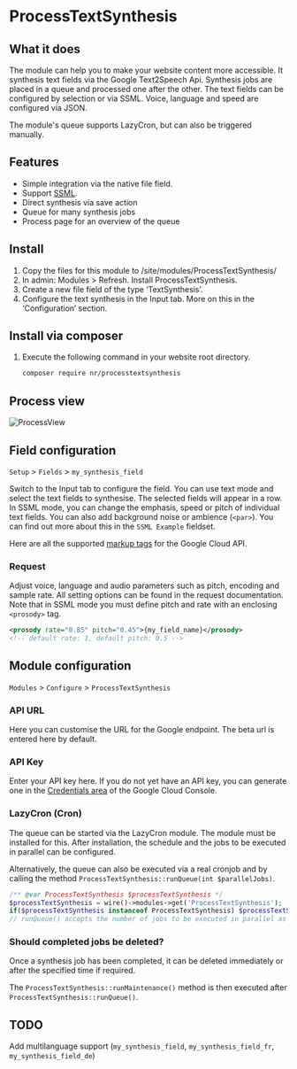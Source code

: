 # ProcessTextSynthesis

## What it does

The module can help you to make your website content more accessible. It synthesis text fields via the Google Text2Speech Api. Synthesis jobs are placed in a queue and processed one after the other. The text fields can be configured by selection or via SSML. Voice, language and speed are configured via JSON. 

The module's queue supports LazyCron, but can also be triggered manually.

## Features
- Simple integration via the native file field.
- Support [SSML](https://en.wikipedia.org/wiki/Speech_Synthesis_Markup_Language).
- Direct synthesis via save action
- Queue for many synthesis jobs
- Process page for an overview of the queue

## Install

1. Copy the files for this module to /site/modules/ProcessTextSynthesis/
3. In admin: Modules > Refresh. Install ProcessTextSynthesis.
4. Create a new file field of the type ‘TextSynthesis’.
5. Configure the text synthesis in the Input tab. More on this in the ‘Configuration’ section.

## Install via composer
1. Execute the following command in your website root directory.
   ```bash
   composer require nr/processtextsynthesis
   ```

## Process view
![ProcessView](https://github.com/user-attachments/assets/272aa8c5-a54d-4097-a996-a9519ad8922f)

## Field configuration

`Setup` > `Fields` > `my_synthesis_field`

Switch to the Input tab to configure the field. You can use text mode and select the text fields to synthesise. The selected fields will appear in a row. In SSML mode, you can change the emphasis, speed or pitch of individual text fields. You can also add background noise or ambience (`<par>`). You can find out more about this in the `SSML Example` fieldset.

Here are all the supported [markup tags](https://cloud.google.com/text-to-speech/docs/ssml) for the Google Cloud API.

### Request

Adjust voice, language and audio parameters such as pitch, encoding and sample rate.
All setting options can be found in the request documentation. Note that in SSML mode you must define pitch and rate with an enclosing `<prosody>` tag.

```xml
<prosody rate="0.85" pitch="0.45">{my_field_name}</prosody>
<!-- default rate: 1, default pitch: 0.5 -->
```

## Module configuration

`Modules` > `Configure` > `ProcessTextSynthesis`

### API URL
Here you can customise the URL for the Google endpoint. The beta url is entered here by default.

### API Key
Enter your API key here. If you do not yet have an API key, you can generate one in the [Credentials area](https://console.cloud.google.com/apis/credentials) of the Google Cloud Console.

### LazyCron (Cron)
The queue can be started via the LazyCron module. The module must be installed for this. After installation, the schedule and the jobs to be executed in parallel can be configured.

Alternatively, the queue can also be executed via a real cronjob and by calling the method `ProcessTextSynthesis::runQueue(int $parallelJobs)`.

```php
/** @var ProcessTextSynthesis $processTextSynthesis */
$processTextSynthesis = wire()->modules->get('ProcessTextSynthesis');
if($processTextSynthesis instanceof ProcessTextSynthesis) $processTextSynthesis->runQueue(1);
// runQueue() accepts the number of jobs to be executed in parallel as parameter
```

### Should completed jobs be deleted?
Once a synthesis job has been completed, it can be deleted immediately or after the specified time if required.

The `ProcessTextSynthesis::runMaintenance()` method is then executed after `ProcessTextSynthesis::runQueue()`.

## TODO
Add multilanguage support (`my_synthesis_field`, `my_synthesis_field_fr`, `my_synthesis_field_de`)
